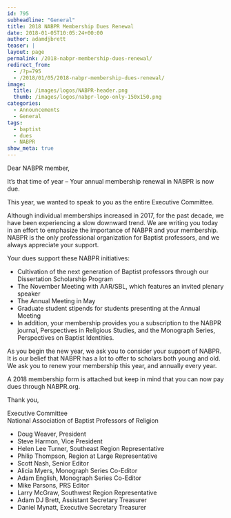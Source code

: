 ```yaml
---
id: 795
subheadline: "General"
title: 2018 NABPR Membership Dues Renewal
date: 2018-01-05T10:05:24+00:00
author: adamdjbrett
teaser: |
layout: page
permalink: /2018-nabpr-membership-dues-renewal/
redirect_from:
  - /?p=795
  - /2018/01/05/2018-nabpr-membership-dues-renewal/
image:
  title: /images/logos/NABPR-header.png
  thumb: /images/logos/nabpr-logo-only-150x150.png
categories:
  - Announcements
  - General
tags:
  - baptist
  - dues
  - NABPR
show_meta: true
---
```

Dear NABPR member,

It’s that time of year – Your annual membership renewal in NABPR is now due.

This year, we wanted to speak to you as the entire Executive Committee.

Although individual memberships increased in 2017, for the past decade, we have been experiencing a slow downward trend. We are writing you today in an effort to emphasize the importance of NABPR and your membership. NABPR is the only professional organization for Baptist professors, and we always appreciate your support.

Your dues support these NABPR initiatives:

  * Cultivation of the next generation of Baptist professors through our Dissertation Scholarship Program
  * The November Meeting with AAR/SBL, which features an invited plenary speaker
  * The Annual Meeting in May
  * Graduate student stipends for students presenting at the Annual Meeting
  * In addition, your membership provides you a subscription to the NABPR journal, Perspectives in Religious Studies, and the Monograph Series, Perspectives on Baptist Identities.

As you begin the new year, we ask you to consider your support of NABPR. It is our belief that NABPR has a lot to offer to scholars both young and old. We ask you to renew your membership this year, and annually every year.

A 2018 membership form is attached but keep in mind that you can now pay dues through NABPR.org.

Thank you,

Executive Committee  
National Association of Baptist Professors of Religion

  * Doug Weaver, President
  * Steve Harmon, Vice President
  * Helen Lee Turner, Southeast Region Representative
  * Philip Thompson, Region at Large Representative
  * Scott Nash, Senior Editor
  * Alicia Myers, Monograph Series Co-Editor
  * Adam English, Monograph Series Co-Editor
  * Mike Parsons, PRS Editor
  * Larry McGraw, Southwest Region Representative
  * Adam DJ Brett, Assistant Secretary Treasurer
  * Daniel Mynatt, Executive Secretary Treasurer

